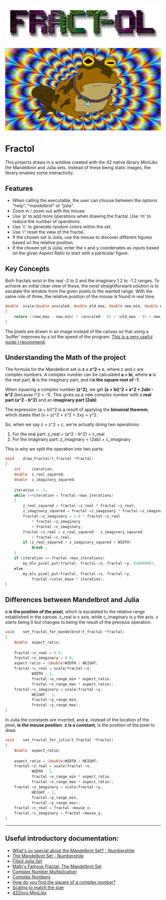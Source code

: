 ![Fractol](img/fractol_title.png)
![Hipnosapo](img/hipnosapo-min.jpeg)

# Fractol

This projects draws in a window created with the 42 native library MiniLibx the Mandelbrot and Julia sets. Instead of these being static images, the library enables some interactivity.

## Features
- When calling the executable, the user can choose between the options "help", "mandelbrot" or "julia".
-  Zoom in / zoom out with the mouse.
-  Use 'p' to add more operations when drawing the fractal. Use 'm' to reduce the number of operations.
-  Use 'c' to generate random colors within the set.
-  Use 'r' reset the view of the fractal.
-  If the chosen set is Julia, use the mouse to discover different figures based on the relative position.
-  If the chosen set is Julia, enter the x and y coordenates as inputs based on the given Aspect Ratio to start with a particular figure.
  
## Key Concepts
Both fractals exist in the real -2 to 2 and the imaginary 1.2 to -1.2 ranges.
To achieve an initial clear view of these, the most straightforward solution is to escalate the window from the given pixels to the wanted range. With the same rule of three, the relative position of the mouse is found in real time.

```c
double	scale(double unscaled, double old_max, double new_min, double new_max)
{
	return ((new_max - new_min) * (unscaled - 0) / (old_max - 0) + new_min);
}
```
The pixels are drawn in an image instead of the canvas so that using a 'buffer' improves by a lot the speed of the program. [This is a very useful guide I recommend](https://harm-smits.github.io/42docs/libs/minilibx/getting_started.html#writing-pixels-to-a-image).

## Understanding the Math of the project
The formula for the Mandelbrot set is **z = z^2 + c**, where z and c are complex numbers.
A complex number can be calculated **a + bi**, where **a** is the real part, **b** is the imaginary part, and **i is the square root of -1**.

When squaring a complex number **(z^2)**, we get **(a + bi)^2 = a^2 + 2abi - b^2** (because i^2 = -1).
This gives us a new complex number with a **real part (a^2 - b^2)** and an **imaginary part (2ab)**.

The expression (a + bi)^2 is a result of applying the **binomial theorem**, which states that (x + y)^2 = x^2 + 2xy + y^2.

So, when we say z = z^2 + c, we're actually doing two operations:
1. For the real part: z_real = (a^2 - b^2) + c_real
2. For the imaginary part: z_imaginary = (2ab) + c_imaginary

This is why we split the operation into two parts:
```c
void	draw_fractal(t_fractal *fractal)
{
	int		iteration;
	double	z_real_squared;
	double	z_imaginary_squared;

	iteration = -1;
	while (++iteration < fractal->max_iterations)
	{
		z_real_squared = fractal->z_real * fractal->z_real;
		z_imaginary_squared = fractal->z_imaginary * fractal->z_imaginary;
		fractal->z_imaginary = 2.0 * fractal->z_real
			* fractal->z_imaginary
			+ fractal->c_imaginary;
		fractal->z_real = z_real_squared - z_imaginary_squared
			+ fractal->c_real;
		if (z_real_squared + z_imaginary_squared > WIDTH)
			break ;
	}
	if (iteration == fractal->max_iterations)
		my_mlx_pixel_put(fractal, fractal->x, fractal->y, 0x000000);
	else
		my_mlx_pixel_put(fractal, fractal->x, fractal->y,
			fractal->color_base * iteration);
}
```

## Differences between Mandelbrot and Julia

**c is the position of the pixel**, which is escalated to the relative range established in the canvas. c_real is x axis, while c_imaginary is y the axis.
z starts being 0 but changes to being the result of the previous operation.

```c
void	set_fractal_for_mandelbrot(t_fractal *fractal)
{
	double	aspect_ratio;

	fractal->z_real = 0.0;
	fractal->z_imaginary = 0.0;
	aspect_ratio = (double)WIDTH / HEIGHT;
	fractal->c_real = scale(fractal->x,
			WIDTH - 1,
			fractal->x_range_min * aspect_ratio,
			fractal->x_range_max * aspect_ratio);
	fractal->c_imaginary = scale(fractal->y,
			HEIGHT - 1,
			fractal->y_range_min,
			fractal->y_range_max);
}
```

In Julia the constants are inverted, and **c**, instead of the location of the pixel, **is the mouse position**. **z is a constant**, is the position of the pixel to draw.
```c
void	set_fractal_for_julia(t_fractal *fractal)
{
	double	aspect_ratio;

	aspect_ratio = (double)WIDTH / HEIGHT;
	fractal->z_real = scale(fractal->x,
			WIDTH - 1,
			fractal->x_range_min * aspect_ratio,
			fractal->x_range_max * aspect_ratio);
	fractal->z_imaginary = scale(fractal->y,
			HEIGHT - 1,
			fractal->y_range_min,
			fractal->y_range_max);
	fractal->c_real = fractal->mouse_x;
	fractal->c_imaginary = fractal->mouse_y;
}
```

***

## Useful introductory documentation:

- [What's so special about the Mandelbrot Set? - Numberphile](https://www.youtube.com/watch?v=FFftmWSzgmk&list=PLt5AfwLFPxWL7NpD_DKO28XhS0Ugctkpu)
- [The Mandelbrot Set - Numberphile](https://www.youtube.com/watch?v=NGMRB4O922I)
- [Filled Julia Set](https://www.youtube.com/watch?v=oCkQ7WK7vuY)
- [Math's Famous Fractal: The Mandelbrot Set](https://www.youtube.com/watch?v=u9GAnW8xFJY)
- [Complex Number Multiplication](https://www.mathsisfun.com/algebra/complex-number-multiply.html)
- [Complex Numbers](https://www.mathsisfun.com/numbers/complex-numbers.html)
- [How do you find the square of a complex number?](https://www.quora.com/How-do-you-find-the-square-of-a-complex-number)
- [Scaling to match the size](https://stackoverflow.com/questions/17297296/scaling-to-match-the-size)
- [42Docs MiniLibx](https://harm-smits.github.io/42docs/libs/minilibx)

